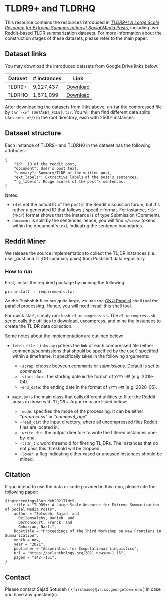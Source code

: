 # TLDR9+ and TLDRHQ

This resource contains the resources introduced in [_TLDR9+: A Large Scale Resource for Extreme Summarization of Social Media Posts_](https://aclanthology.org/2021.newsum-1.15/), including two Reddit-based TLDR summarization datasets. For more information about the construction stages of these datasets, please refer to the main paper. 

## Dataset links
You may download the introduced datasets from Google Drive links below:

| **Dataset** | # instances | **Link**                                                                                       |
|-------------|-------------|------------------------------------------------------------------------------------------------|
| TLDR9+      |  9,227,437           | [Download](https://drive.google.com/file/d/1hYJqH-czgbw78rvxajzj56tDLr6lkdjh/view?usp=sharing) |
| TLDRHQ      | 1,671,099           | [Download](https://drive.google.com/file/d/1jCi0Mn0k-pid5SSTafov11-e1A9LEZed/view?usp=sharing) |

After downloading the datasets from links above, un-tar the compressed file by `tar -xvf {DATASET_FILE}.tar`. You will then find different data splits (`datasets-m*/`) in the root directory, each with 25001 instances.

## Dataset structure
Each instance of TLDR9+ and TLDRHQ in the dataset has the following attributes:

````
{
    "id": ID of the reddit post,
    "document": User's post text,
    "summary": Summary/TLDR of the written post,
    "ext_labels": Extractive labels of the post's sentences.
    "rg_labels": Rouge scores of the post's sentences.
}

````
Notes:
* `id` is not the actual ID of the post in the Reddit discussion forum, but it's rather a generated ID that follows a specific format. For instance, `*RS*` (`*RC*`) format shows that the instance is of type Submission (Comment). 
* `document` is split by the sentences; hence, you will find `</s><s>` tokens within the document's text, indicating the sentence boundaries.


## Reddit Miner
We release the source implementation to collect the TL;DR instances (i.e., user_post and TL;DR summary pairs) from Pushshift data repository. 

### How to run 
First, install the required package by running the following:

````
pip install -r requirements.txt
````
As the Pushshift files are quite large, we use the [GNU Parallel](https://www.gnu.org/software/parallel/) shell tool for parallel processing. Hence, you will need install this shell tool. 

For quick start, simply run: `bash dl_uncompress.sh`. The `dl_uncompress.sh` script calls the utilities to download, uncompress, and mine the instances to create the
TL;DR data collection.

Some notes about the implementation are outlined below:

- `fetch_file_links.py` gathers the link of each compressed file (either comments/submissions that should be specified by the user) specified within a timeframe. It specifically takes in the following arguments:
  * `-scrap`: choose between _comments_ or _submissions_. Default is set to _comments_.
  * `-start_date`: the starting date in the format of `YYYY-MM` (e.g. 2019-04).
  * `-end_date`: the ending date in the format of `YYYY-MM` (e.g. 2020-06).


- `main.py` is the main class that calls different utilities to filter the Reddit posts to those with TL;DRs. Arguments are listed below:
  - `-mode`: specifies the mode of the processing. It can be either _"preprocess"_ or _"comment_agg"_
  - `-read_dir`: the input directory, where all uncompressed files Reddit files are located in.  
  - `-write_dir`: the output directory to write the filtered instances one-by-one.
  - `-tldr_th`: word threshold for filtering TL;DRs. The instances that do not pass this threshold will be dropped.
  - `-lower`: a flag indicating either cased or uncased instances should be mined.

## Citation

If you intend to use the data or code provided in this repo, please cite the following paper: 

````
@inproceedings{Sotudeh2021Tldr9,
    title = "TLDR9+: A Large Scale Resource for Extreme Summarization of Social Media Posts",
    author = "Sotudeh, Sajad  and
      Deilamsalehy, Hanieh  and
      Dernoncourt, Franck  and
      Goharian, Nazli",
    booktitle = "Proceedings of the Third Workshop on New Frontiers in Summarization",
    month = nov,
    year = "2021",
    publisher = "Association for Computational Linguistics",
    url = "https://aclanthology.org/2021.newsum-1.15",
    pages = "142--151",
}
````

## Contact
Please contact Sajad Sotudeh ( `{firstname}@ir.cs.georgetown.edu` ) in case you have any question(s).